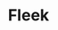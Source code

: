 ---
title: Fleek
slug: fleek
icon: 
description: The team at Fleek is helping to build the tools necessary to make the Open Web available to anyone, and easy to build on.
offline: false
handshake: false
url: https://docs.fleek.co/domain-management/hns-domains/
docs: 
repo: 
owner: https://twitter.com/fleekxyz
priority: 4
---